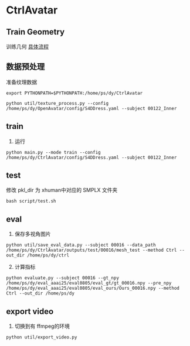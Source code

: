 # CtrlAvatar
## Train Geometry
训练几何 [具体流程](geometry/README.md)


## 数据预处理
准备纹理数据
```
export PYTHONPATH=$PYTHONPATH:/home/ps/dy/CtrlAvatar

python util/texture_process.py --config /home/ps/dy/OpenAvatar/config/S4DDress.yaml --subject 00122_Inner
```

## train
1. 运行
```
python main.py --mode train --config /home/ps/dy/CtrlAvatar/config/S4DDress.yaml --subject 00122_Inner
```

## test
修改 pkl_dir 为 xhuman中对应的 SMPLX 文件夹
```
bash script/test.sh
```

## eval
1. 保存多视角图片
```
python util/save_eval_data.py --subject 00016 --data_path /home/ps/dy/CtrlAvatar/outputs/test/00016/mesh_test --method Ctrl --out_dir /home/ps/dy/ctrl
```

2. 计算指标
```
python evaluate.py --subject 00016 --gt_npy /home/ps/dy/eval_aaai25/eval0805/eval_gt/gt_00016.npy --pre_npy /home/ps/dy/eval_aaai25/eval0805/eval_ours/Ours_00016.npy --method Ctrl --out_dir /home/ps/dy
```

## export video 
1. 切换到有 ffmpeg的环境
```
python util/export_video.py
```
